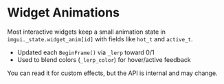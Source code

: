 # Widget Animations

Most interactive widgets keep a small animation state in `imgui._state.widget_anim[id]` with fields like `hot_t` and `active_t`.
- Updated each `BeginFrame()` via `_lerp` toward 0/1
- Used to blend colors (`_lerp_color`) for hover/active feedback

You can read it for custom effects, but the API is internal and may change. 